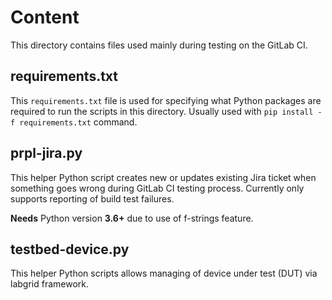 # Content

This directory contains files used mainly during testing on the GitLab CI.

## requirements.txt

This `requirements.txt` file is used for specifying what Python packages are required to run the scripts in this directory. Usually used with `pip install -f requirements.txt` command.

## prpl-jira.py

This helper Python script creates new or updates existing Jira ticket when something goes wrong during GitLab CI testing process. Currently only supports reporting of build test failures.

**Needs** Python version **3.6+** due to use of f-strings feature.

## testbed-device.py

This helper Python scripts allows managing of device under test (DUT) via labgrid framework.
